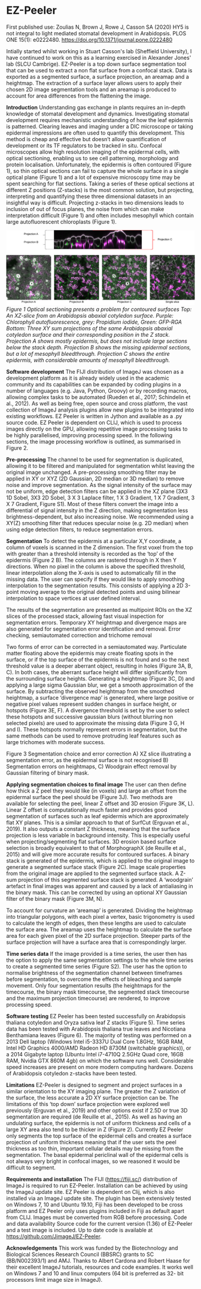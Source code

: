 # EZ-Peeler

First published use: Zoulias N, Brown J, Rowe J, Casson SA (2020) HY5 is not integral to light mediated stomatal development in Arabidopsis. PLOS ONE 15(1): e0222480. https://doi.org/10.1371/journal.pone.0222480

Intially started whilst working in Stuart Casson's lab (Sheffield University), I have continued to work on this as a learning exercised in Alexander Jones' lab (SLCU Cambrige). EZ-Peeler is a top down surface segmentation tool that can be used to extract a non flat surface from a confocal stack. Data is exported as a segmented surface, a surface projection, an areamap and a heightmap. The extraction of a surface layer allows users to apply their chosen 2D image segmentation tools and an areamap is produced to account for area differences from the flattening the image.


**Introduction**
Understanding gas exchange in plants requires an in-depth knowledge of stomatal development and dynamics. Investigating stomatal development requires mechanistic understanding of how the leaf epidermis is patterned. Clearing leaves and imaging under a DIC microscope or taking epidermal impressions are often used to quantify this development.
This method is cheap and effective but doesn’t allow quantification of development or its TF regulators to be tracked in situ. Confocal microscopes allow high resolution imaging of the epidermal cells, with optical sectioning, enabling us to see cell patterning, morphology and protein localisation.  Unfortunately, the epidermis is often contoured (Figure 1), so thin optical sections can fail to capture the whole surface in a single optical plane (Figure 1) and a lot of expensive microscopy time may be spent searching for flat sections. Taking a series of these optical sections at different Z positions (Z-stacks) is the most common solution, but projecting, interpreting and quantifying these three dimensional datasets in an insightful way is difficult. Projecting z-stacks in two dimensions leads to inclusion of out of focus planes, the noise from which can make interpretation difficult (Figure 1) and often includes mesophyll which contain large autofluorescent chloroplasts (Figure 1).

![Figure 1: contoured surfaces present a problem](https://github.com/JimageJ/EZ-Peeler/blob/master/EZPF1.png)
*Figure 1	Optical sectioning presents a problem for contoured surfaces
Top: An XZ-slice from an Arabidopsis abaxial cotyledon surface. Purple: Chlorophyll autofluorescence, grey: Propidium iodide, Green: GFP-RGA
Bottom: Three XY sum projections of the same Arabidopsis abaxial cotyledon surface and their corresponding position in the Z stack. Projection A shows mostly epidermis, but does not include large sections below the stack depth. Projection B shows the missing epidermal sections, but a lot of mesophyll bleedthrough. Projection C shows the entire epidermis, with considerable amounts of mesophyll bleedthrough.*

**Software development**
The FIJI distribution of ImageJ was chosen as a development platform as it is already widely used in the academic community and its capabilities can be expanded by coding plugins in a number of languages (e.g. Java, Python, Groovy) or by recording macros, allowing complex tasks to be automated (Rueden et al., 2017; Schindelin et al., 2012). As well as being free, open source and cross platform, the vast collection of ImageJ analysis plugins allow new plugins to be integrated into existing workflows. EZ Peeler is written in Jython and available as a .py source code. EZ Peeler is dependent on CLIJ, which is used to process images directly on the GPU, allowing repetitive image processing tasks to be highly parallelised, improving processing speed.  In the following sections, the image processing workflow is outlined, as summarised in Figure 2.


**Pre-processing**
The channel to be used for segmentation is duplicated, allowing it to be filtered and manipulated for segmentation whilst leaving the original image unchanged. A pre-processing smoothing filter may be applied in XY or XYZ (2D Gaussian, 2D median or 3D median) to remove noise and improve segmentation. As the signal intensity of the surface may not be uniform, edge detection filters can be applied in the XZ plane (3X3 1D Sobel, 3X3 2D Sobel, 3 X 3 Laplace filter, 1 X 3 Gradient, 1 X 7 Gradient, 3 X 7 Gradient, Figure S1). Most of these filters convert the image into a differential of signal intensity in the Z direction, making segmentation less brightness-dependent, but also increasing noise. We recommended using a XY(Z) smoothing filter that reduces specular noise (e.g. 2D median) when using edge detection filters, to reduce segmentation errors.

**Segmentation**
To detect the epidermis at a particular X,Y coordinate, a column of voxels is scanned in the Z dimension. The first voxel from the top with greater than a threshold intensity is recorded as the ‘top’ of the epidermis (Figure 2 B). The columns are rastered through in X then Y directions. When no pixel in the column is above the specified threshold, linear interpolation along the X-axis is used to automatically fill in the missing data. The user can specify if they would like to apply smoothing interpolation to the segmentation results. This consists of applying a 2D 3-point moving average to the original detected points and using bilinear interpolation to space vertices at user defined interval. 

The results of the segmentation are presented as multipoint ROIs on the XZ slices of the processed stack, allowing fast visual inspection for segmentation errors. Temporary XY heightmap and divergence maps are also generated for segmentation error identification and removal. 
Error checking, semiautomated correction and trichome removal

Two forms of error can be corrected in a semiautomated way. Particulate matter floating above the epidermis may create floating spots in the surface, or if the top surface of the epidermis is not found and so the next threshold value is a deeper aberrant object, resulting in holes (Figure 3A, B, C). In both cases, the aberrant surface height will differ significantly from the surrounding surface heights. Generating a heightmap (Figure 3C, D) and applying a large sigma Gaussian blur, we get a smooth approximation of the surface. By subtracting the observed heightmap from the smoothed heightmap, a surface ‘divergence map’ is generated, where large positive or negative pixel values represent sudden changes in surface height, or hotspots (Figure 3E, F). A divergence threshold is set by the user to select these hotspots and successive gaussian blurs  (without blurring non selected pixels) are used to approximate the missing data (Figure 3 G, H and I). These hotspots normally represent errors in segmentation, but the same methods can be used to remove protruding leaf features such as large trichomes with moderate success.

Figure 3	Segmentation choice and error correction
    A) XZ slice illustrating a segmentation error, as the epidermal surface is not recognised B) Segmentation errors on heightmaps, C) Woodgrain effect removal by Gaussian filtering of binary mask.
    
**Applying segmentation choices to final image**
The user can then define how thick a Z peel they would like (in voxels) and large an offset from the epidermal surface the peel should be (Figure 3J). Two methods are available for selecting the peel, linear Z offset and 3D erosion (Figure 3K, L). Linear Z offset is computationally much faster and provides good segmentation of surfaces such as leaf epidermis which are approximately flat XY planes. This is a similar approach to that of SurfCut (Erguvan et al., 2019). It also outputs a constant Z thickness, meaning that the surface projection is less variable in background intensity. This is especially useful when projecting/segmenting flat surfaces. 3D erosion based surface selection is broadly equivalent to that of MorphographX (de Reuille et al., 2015) and will give more accurate results for contoured surfaces.
A binary stack is generated of the epidermis, which is applied to the original image to generate a segmented surface stack (Figure 2C). Image scale properties from the original image are applied to the segmented surface stack. A Z-sum projection of this segmented surface stack is generated.
A ‘woodgrain’ artefact in final images was apparent and caused by a lack of antialiasing in the binary mask. This can be corrected by using an optional XY Gaussian filter of the binary mask (Figure 3M, N). 	

To account for curvature an ‘areamap’ is generated. Dividing the heightmap into triangular polygons, with each pixel a vertex, basic trigonometry is used to calculate the length of edges, then these lengths are used to calculate the surface area. The areamap uses the heightmap to calculate the surface area for each given pixel of the 2D surface projection. Steeper parts of the surface projection will have a surface area that is correspondingly larger.


**Time series data**
If the image provided is a time series, the user then has the option to apply the same segmentation settings to the whole time series to create a segmented time series (Figure S2). The user has the option to normalise brightness of the segmentation channel between timeframes before segmentation, to overcome the effects of bleaching and sample movement. Only four segmentation results (the heightmaps for the timecourse, the binary mask timecourse, the segmented stack timecourse and the maximum projection timecourse) are rendered, to improve processing speed.


**Software testing**
EZ Peeler has been tested successfully on Arabidopsis thaliana cotyledon and Oryza sativa leaf Z stacks (Figure 5). Time series data has been tested with Arabidopsis thaliana true leaves and Nicotiana Benthamiana leaves (Figure 6). The majority of testing was performed on a 2013 Dell laptop (Windows Intel i5-3337U Dual Core 1.8GHz, 16GB RAM, Intel HD Graphics 4000/AMD Radeon HD 8730M (switchable graphics)), or a 2014 Gigabyte laptop (Ubuntu Intel i7-4710Q 2.5GHz Quad core, 16GB RAM, Nvidia GTX 860M 4gb) on which the software runs well. Considerable speed increases are present on more modern computing hardware. Dozens of Arabidopsis cotyledon z-stacks have been tested.

**Limitations**
EZ-Peeler is designed to segment and project surfaces in a similar orientation to the XY imaging plane. The greater the Z variation of the surface, the less accurate a 2D XY surface projection can be. The limitations of this ‘top down’ surface projection were explored well previously (Erguvan et al., 2019) and other options exist if 2.5D or true 3D segmentation are required (de Reuille et al., 2015).
As well as having an undulating surface, the epidermis is not of uniform thickness and cells of a large XY area also tend to be thicker in Z (Figure 2). Currently EZ Peeler only segments the top surface of the epidermal cells and creates a surface projection of uniform thickness meaning that if the user sets the peel thickness as too thin, important cellular details may be missing from the segmentation.  The basal epidermal periclinal wall of the epidermal cells is not always very bright in confocal images, so we reasoned it would be difficult to segment.


**Requirements and installation**
The FIJI (https://fiji.sc/) distribution of ImageJ is required to run EZ-Peeler. Installation can be achieved by using the ImageJ update site. EZ Peeler is dependent on Clij, which is also installed via an ImageJ update site.
The plugin has been extensively tested on Windows 7, 10 and Ubuntu 19.10, Fiji has been developed to be cross platform and EZ Peeler only uses plugins included in Fiji as default apart from CLIJ. Images must be converted from RGB before processing.
               Code and data availability
Source code for the current version (1.36) of EZ-Peeler and a test image is included.  Up to date code is available at https://github.com/JimageJ/EZ-Peeler.

**Acknowledgements**
This work was funded by the Biotechnology and Biological Sciences Research Council (BBSRC) grants to SC (BB/N002393/1) and AMJ. Thanks to Albert Cardona and Robert Haase for their excellent ImageJ tutorials, resources and code examples.
It works well on Windows 7 and 10 and linux computers (64 bit is preferred as 32- bit processors limit image size in ImageJ). 
